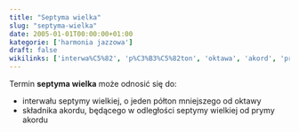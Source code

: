 ```yaml
---
title: "Septyma wielka"
slug: "septyma-wielka"
date: 2005-01-01T00:00:00+01:00
kategorie: ['harmonia jazzowa']
draft: false
wikilinks: ['interwa%C5%82', 'p%C3%B3%C5%82ton', 'oktawa', 'akord', 'pryma']
---
```

Termin **septyma wielka** może odnosić się do:

  - interwału<!-- link nie odnosił się do niczego --> septymy wielkiej, o jeden
    półton<!-- link nie odnosił się do niczego --> mniejszego od
    oktawy<!-- link nie odnosił się do niczego -->
  - składnika akordu<!-- link nie odnosił się do niczego -->, będącego w odległości septymy
    wielkiej od prymy<!-- link nie odnosił się do niczego --> akordu

